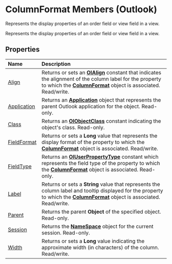 
# ColumnFormat Members (Outlook)
Represents the display properties of an order field or view field in a view.

Represents the display properties of an order field or view field in a view.


## Properties



|**Name**|**Description**|
|:-----|:-----|
|[Align](cea9e062-e338-ee1d-f769-dd5f8beef463.md)|Returns or sets an  **[OlAlign](9969da94-a084-60a7-6fec-aca029e5b000.md)** constant that indicates the alignment of the column label for the property to which the **[ColumnFormat](acbbdd97-e695-d1e7-c7ba-24f75efbf22c.md)** object is associated. Read/write.|
|[Application](15cebb62-8ee0-9c3d-2d08-95ccf4c366fe.md)|Returns an  **[Application](797003e7-ecd1-eccb-eaaf-32d6ddde8348.md)** object that represents the parent Outlook application for the object. Read-only.|
|[Class](655dd5a1-8ea6-469d-e53f-f56b8760fff1.md)|Returns an  **[OlObjectClass](33d724b3-df3c-2a7f-a80f-93b66d96f588.md)** constant indicating the object's class. Read-only.|
|[FieldFormat](14064b56-65c2-1c7d-1e74-3bfa2d2ccaa7.md)|Returns or sets a  **Long** value that represents the display format of the property to which the **[ColumnFormat](acbbdd97-e695-d1e7-c7ba-24f75efbf22c.md)** object is associated. Read/write.|
|[FieldType](84a40f6f-72fe-61e5-d85c-7a7c90f3e58a.md)|Returns an  **[OlUserPropertyType](24a4517a-3e6c-67be-33a3-fc9c2fb3f1d1.md)** constant which represents the field type of the property to which the **[ColumnFormat](acbbdd97-e695-d1e7-c7ba-24f75efbf22c.md)** object is associated. Read-only.|
|[Label](cf104506-3eca-6695-3d3b-05022ce6fba4.md)|Returns or sets a  **String** value that represents the column label and tooltip displayed for the property to which the **[ColumnFormat](acbbdd97-e695-d1e7-c7ba-24f75efbf22c.md)** object is associated. Read/write.|
|[Parent](7f90eaba-9ba5-2bf6-91a3-3872ee052d4a.md)|Returns the parent  **Object** of the specified object. Read-only.|
|[Session](6836c80e-5194-0a90-477f-3ed51a91c3b6.md)|Returns the  **[NameSpace](f0dcaa19-07f5-5d42-a3bf-2e42b7885644.md)** object for the current session. Read-only.|
|[Width](d0dd6c11-bce4-3785-7686-7863466d2380.md)|Returns or sets a  **Long** value indicating the approximate width (in characters) of the column. Read/write.|
